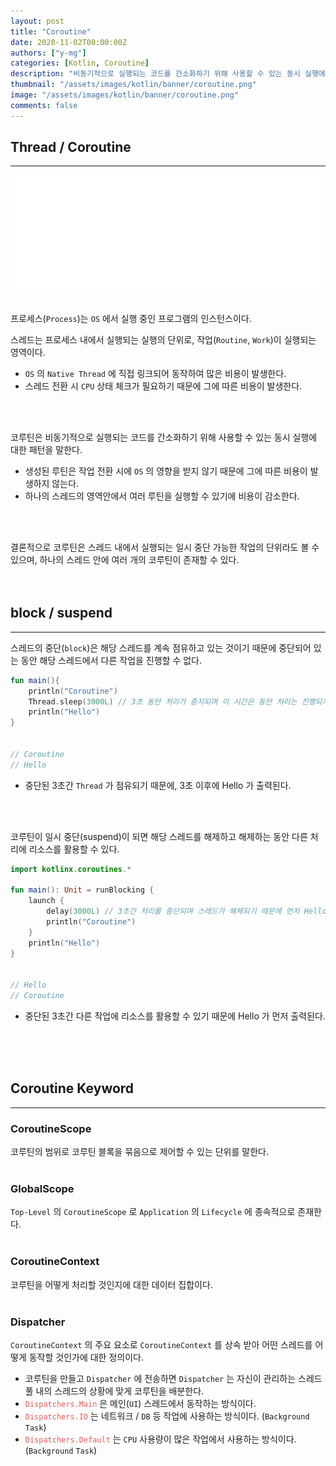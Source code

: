```yaml
---
layout: post
title: "Coroutine"
date: 2020-11-02T00:00:00Z
authors: ["y-mg"]
categories: [Kotlin, Coroutine]
description: "비동기적으로 실행되는 코드를 간소화하기 위해 사용할 수 있는 동시 실행에 대한 패턴"
thumbnail: "/assets/images/kotlin/banner/coroutine.png"
image: "/assets/images/kotlin/banner/coroutine.png"
comments: false
---
```


## Thread / Coroutine
***
<div style="
background-color: #ffffff;
background-image: url(/assets/images/kotlin/content/coroutine_and_thread.png);
background-size: contain;
background-repeat: no-repeat;
background-position: center center;
">
<img src="/assets/images/kotlin/content/coroutine_and_thread.png" style="visibility: hidden;" />
</div>
<br/>

프로세스(`Process`)는 `OS` 에서 실행 중인 프로그램의 인스턴스이다.
<br/>

스레드는 프로세스 내에서 실행되는 실행의 단위로, 작업(`Routine`, `Work`)이 실행되는 영역이다.
- `OS` 의 `Native Thread` 에 직접 링크되어 동작하여 많은 비용이 발생한다.
- 스레드 전환 시 `CPU` 상태 체크가 필요하기 때문에 그에 따른 비용이 발생한다.
<br/>
<br/>

코루틴은 비동기적으로 실행되는 코드를 간소화하기 위해 사용할 수 있는 동시 실행에 대한 패턴을 말한다.
- 생성된 루틴은 작업 전환 시에 `OS` 의 영향을 받지 않기 때문에 그에 따른 비용이 발생하지 않는다.
- 하나의 스레드의 영역안에서 여러 루틴을 실행할 수 있기에 비용이 감소한다.
<br/>
<br/>

결론적으로 코루틴은 스레드 내에서 실행되는 일시 중단 가능한 작업의 단위라도 볼 수 있으며, 하나의 스레드 안에 여러 개의 코루틴이 존재할 수 있다.
<br/>
<br/>
<br/>



## block / suspend
***
스레드의 중단(`block`)은 해당 스레드를 계속 점유하고 있는 것이기 때문에 중단되어 있는 동안 해당 스레드에서 다른 작업을 진행할 수 없다.
<br/>

```kotlin
fun main(){
    println("Coroutine")
    Thread.sleep(3000L) // 3초 동안 처리가 중지되며 이 시간은 동안 처리는 진행되지 않음
    println("Hello")
}


// Coroutine
// Hello
```
- 중단된 3초간 `Thread` 가 점유되기 때문에, 3초 이후에 Hello 가 출력된다.
<br/>
<br/>

코루틴이 일시 중단(suspend)이 되면 해당 스레드를 해제하고 해제하는 동안 다른 처리에 리소스를 활용할 수 있다.
<br/>

```kotlin
import kotlinx.coroutines.*

fun main(): Unit = runBlocking {
    launch {
        delay(3000L) // 3초간 처리를 중단되며 스레드가 해제되기 때문에 먼저 Hello 가 출력
        println("Coroutine")
    }
    println("Hello")
}


// Hello
// Coroutine
```
- 중단된 3초간 다른 작업에 리소스를 활용할 수 있기 때문에 Hello 가 먼저 출력된다.
<br/>
<br/>
<br/>



## Coroutine Keyword
***
### CoroutineScope
코루틴의 범위로 코루틴 블록을 묶음으로 제어할 수 있는 단위를 말한다.
<br/>
<br/>

### GlobalScope
`Top-Level` 의 `CoroutineScope` 로 `Application` 의 `Lifecycle` 에 종속적으로 존재한다.
<br/>
<br/>

### CoroutineContext
코루틴을 어떻게 처리할 것인지에 대한 데이터 집합이다.
<br/>
<br/>

### Dispatcher
`CoroutineContext` 의 주요 요소로 `CoroutineContext` 를 상속 받아 어떤 스레드를 어떻게 동작할 것인가에 대한 정의이다.
- 코루틴을 만들고 `Dispatcher` 에 전송하면 `Dispatcher` 는 자신이 관리하는 스레드 풀 내의 스레드의 상황에 맞게 코루틴을 배분한다.
- <code style="color: #eb5657;">Dispatchers.Main</code> 은 메인(`UI`) 스레드에서 동작하는 방식이다.
- <code style="color: #eb5657;">Dispatchers.IO</code> 는 네트워크 / `DB` 등 작업에 사용하는 방식이다. (`Background` `Task`)
- <code style="color: #eb5657;">Dispatchers.Default</code> 는 `CPU` 사용량이 많은 작업에서 사용하는 방식이다. (`Background` `Task`)